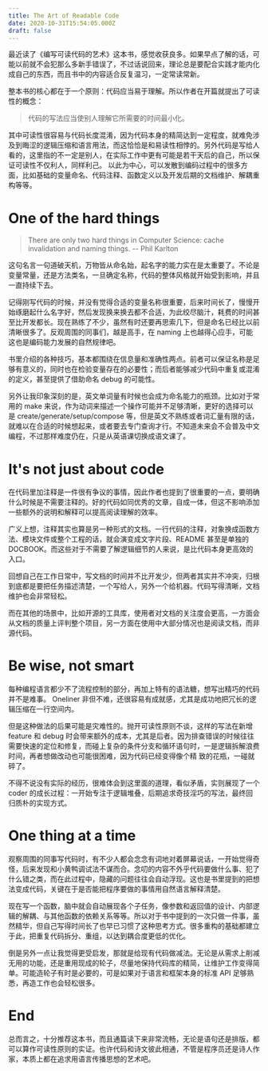 ```yaml
---
title: The Art of Readable Code
date: 2020-10-31T15:54:05.000Z
draft: false
---
```


最近读了《编写可读代码的艺术》这本书，感觉收获良多。如果早点了解的话，可能以前就不会犯那么多新手错误了，不过话说回来，理论总是要配合实践才能内化成自己的东西，而且书中的内容适合反复温习，一定常读常新。

整本书的核心都在于一个原则：代码应当易于理解。所以作者在开篇就提出了可读性的概念：

> 代码的写法应当使别人理解它所需要的时间最小化。

其中可读性很容易与代码长度混淆，因为代码本身的精简达到一定程度，就难免涉及到晦涩的逻辑压缩和语言用法，而这恰恰是和易读性相悖的。另外代码是写给人看的，这里指的不一定是别人，在实际工作中更有可能是若干天后的自己，所以保证可读性不仅利人，同样利己。
以此为中心，可以发散到编码过程中的很多方面，比如基础的变量命名、代码注释、函数定义以及开发后期的文档维护、解耦重构等等。

# One of the hard things

> There are only two hard things in Computer Science: cache invalidation and naming things. -- Phil Karlton

这句名言一句道破天机，万物皆从命名始，起名字的能力实在是太重要了。不论是变量常量，还是方法类名，一旦确定名称，代码的整体风格就开始受到影响，并且一直持续下去。

记得刚写代码的时候，并没有觉得合适的变量名称很重要，后来时间长了，慢慢开始琢磨起什么名字好，然后发现换来换去都不合适，为此绞尽脑汁，耗费的时间甚至比开发都长。现在熟练了不少，虽然有时还要再思索几下，但是命名已经比以前清晰很多了。反观周围的同事们，越是高手，在 naming 上也越得心应手，可能这也是编码能力发展的自然规律吧。

书里介绍的各种技巧，基本都围绕在信息量和准确性两点。前者可以保证名称是足够有意义的，同时也在检验变量存在的必要性；而后者能够减少代码中重复或混淆的定义，甚至提供了借助命名 debug 的可能性。

另外让我印象深刻的是，英文单词量有时候也会成为命名能力的瓶颈。比如对于常用的 make 来说，作为动词来描述一个操作可能并不足够清晰，更好的选择可以是 create/generate/setup/compose 等，但是英文不熟练或者词汇量有限的话，就难以在合适的时候想起来，或者要去专门查询才行。不知道未来会不会普及中文编程，不过那样难度仍在，只是从英语课切换成语文课了。

# It's not just about code

在代码里加注释是一件很有争议的事情，因此作者也提到了很重要的一点，要明确什么时候是不需要注释的。好的代码如同优秀的文章，自成一体，但这不影响添加一些额外的说明和解释可以提高阅读理解的效率。

广义上想，注释其实也算是另一种形式的文档。一行代码的注释，对象换成函数方法、模块文件或整个工程的话，就会演变成文字片段、README 甚至是单独的 DOCBOOK。而这些对于不需要了解逻辑细节的人来说，是比代码本身更高效的入口。

回想自己在工作日常中，写文档的时间并不比开发少，但两者其实并不冲突，归根到底都是要把任务描述清楚，一个写给人，另外一个给机器。代码写得清晰，文档维护也会非常轻松。

而在其他的场景中，比如开源的工具库，使用者对文档的关注度会更高，一方面会从文档的质量上评判整个项目，另一方面在使用中大部分情况也是阅读文档，而非源代码。

# Be wise, not smart

每种编程语言都少不了流程控制的部分，再加上特有的语法糖，想写出精巧的代码并不是难事。
Oneliner 非但不难，还很容易有成就感，尤其是成功地把冗长的逻辑压缩在一行空间内。

但是这种做法的后果可能是灾难性的。抛开可读性原则不谈，这样的写法在新增 feature 和 debug 时会带来额外的成本，尤其是后者。因为排查错误的时候往往需要快速的定位和修复，而碰上复杂的条件分支和循环语句时，一是逻辑拆解浪费时间，再者想做改动也可能很困难，因为代码已经变得像个精
致的花瓶，一碰就碎了。

不得不说没有实际的经历，很难体会到这里面的道理，看似矛盾，实则展现了一个 coder 的成长过程：一开始专注于逻辑堆叠，后期追求奇技淫巧的写法，最终回归质朴的实现方式。

# One thing at a time

观察周围的同事写代码时，有不少人都会念念有词地对着屏幕说话，一开始觉得奇怪，后来发现和小黄鸭调试法不谋而合。念叨的内容不外乎代码要做什么事、犯了什么错之类，而在此过程中，隐藏的问题往往会自动浮现。这也是书里提到的把想法变成代码，关键在于是否能把程序要做的事情用自然语言解释清楚。

现在写一个函数，脑中就会自动展现各个子任务，像参数和返回值的设计、内部逻辑的解耦、与其他函数的依赖关系等等。所以对于书中提到的一次只做一件事，虽然精华，但自己写得时间长了也早已习惯了这种思考方式。很多重构的基础都建立于此，把重复代码拆分、重组，以达到耦合度更低的优化。

倒是另外一点让我觉得更受启发，那就是给现有代码做减法。无论是从需求上削减无用的功能，还是重用现成的轮子，尽量地保持代码库的精简，让维护工作变得简单。可能造轮子有时是必要的，可是如果对于语言和框架本身的标准 API 足够熟悉，再造工作也会轻松很多。

# End

总而言之，十分推荐这本书，而且通篇读下来非常流畅，无论是语句还是排版，都可以算作可读性原则的实证。也许代码和诗文彼此相通，不管是程序员还是诗人作家，本质上都在追求用语言传播思想的艺术吧。